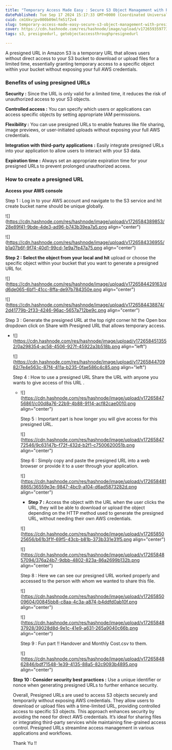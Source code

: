 ```yaml
---
title: "Temporary Access Made Easy : Secure S3 Object Management with Presigned URLs"
datePublished: Tue Sep 17 2024 15:17:33 GMT+0000 (Coordinated Universal Time)
cuid: cm16kvjpv000b09mlfm51f2v4
slug: temporary-access-made-easy-secure-s3-object-management-with-presigned-urls
cover: https://cdn.hashnode.com/res/hashnode/image/upload/v1726593597736/acdfc81d-d3ab-4faf-b7ab-c71f20a84f9b.jpeg
tags: s3, presignedurl, getobjectaccessthroughpresignedurl

---
```


A presigned URL in Amazon S3 is a temporary URL that allows users without direct access to your S3 bucket to download or upload files for a limited time, essentially granting temporary access to a specific object within your bucket without exposing your full AWS credentials.

### Benefits of using presigned URLs

**Security :** Since the URL is only valid for a limited time, it reduces the risk of unauthorized access to your S3 objects.

**Controlled access :** You can specify which users or applications can access specific objects by setting appropriate IAM permissions.

**Flexibility :** You can use presigned URLs to enable features like file sharing, image previews, or user-initiated uploads without exposing your full AWS credentials.

**Integration with third-party applications :** Easily integrate presigned URLs into your application to allow users to interact with your S3 data.

**Expiration time :** Always set an appropriate expiration time for your presigned URLs to prevent prolonged unauthorized access.

### How to create a presigned URL

**Access your AWS console**

Step 1 : Log in to your AWS account and navigate to the S3 service and hit create bucket name should be unique globally.

![](https://cdn.hashnode.com/res/hashnode/image/upload/v1726584389853/28e89f41-9bde-4de3-ad96-b743b39ea7a5.png align="center")

![](https://cdn.hashnode.com/res/hashnode/image/upload/v1726584336955/b1a07b6f-9f74-40d1-99cd-1e9a7fe47a75.png align="center")

**Step 2 : Select the object from your local and hit** upload or choose the specific object within your bucket that you want to generate a presigned URL for.

![](https://cdn.hashnode.com/res/hashnode/image/upload/v1726584429163/dd6de065-6bf1-41cc-8ffa-de97b784350e.png align="center")

![](https://cdn.hashnode.com/res/hashnode/image/upload/v1726584438874/2d41779b-2f33-4246-96ac-5657a712be9c.png align="center")

Step 3 : Generate the presigned URL at the top right corner hit the Open box dropdown click on Share with Presigned URL that allows temporary access.

* ![](https://cdn.hashnode.com/res/hashnode/image/upload/v1726584513552/0a298354-ac58-4506-927f-45922a3b518b.png align="left")
    
    ![](https://cdn.hashnode.com/res/hashnode/image/upload/v1726584470982/7e4e563c-87f4-411a-b235-0fae586c4c85.png align="left")
    
    Step 4 : How to use a presigned URL Share the URL with anyone you wants to give access of this URL .
    
    * ![](https://cdn.hashnode.com/res/hashnode/image/upload/v1726584756861/c00d8a76-22b9-4b88-9114-acf82cae0010.png align="center")
        
        Step 5 : Important part is how longer you will give access for this presigned URL.
        
        ![](https://cdn.hashnode.com/res/hashnode/image/upload/v1726584772546/9c63147b-f72f-432d-b2f1-c7500620051b.png align="center")
        
        Step 6 : Simply copy and paste the presigned URL into a web browser or provide it to a user through your application.
        
        ![](https://cdn.hashnode.com/res/hashnode/image/upload/v1726584818865/36559e3e-9847-4bc9-a104-d6ad5873282d.png align="center")
        
        * **Step 7 :** Access the object with the URL when the user clicks the URL, they will be able to download or upload the object depending on the HTTP method used to generate the presigned URL, without needing their own AWS credentials.
            
        
        ![](https://cdn.hashnode.com/res/hashnode/image/upload/v1726585025656/b61b3f1f-69f5-43cb-b81b-373b331e31f5.png align="center")
        
        ![](https://cdn.hashnode.com/res/hashnode/image/upload/v1726584857094/376a24b7-9dbb-4802-823a-86a2699b132b.png align="center")
        
        Step 8 : Here we can see our presigned URL worked properly and accessed to the person with whom we wanted to share this file.
        
        ![](https://cdn.hashnode.com/res/hashnode/image/upload/v1726585009604/00845bb8-c8aa-4c3a-a874-b4ddfd0ab10f.png align="center")
        
        ![](https://cdn.hashnode.com/res/hashnode/image/upload/v1726584837928/39028d8d-9e1c-41e9-a631-265a9040c66b.png align="center")
        
        Step 9 : Fun part !! Handover and Monthly Cost.csv to them.
        
        ![](https://cdn.hashnode.com/res/hashnode/image/upload/v1726584862846/bdf71548-1e39-4135-88a5-82c9093b4895.png align="center")
        
    
    **Step 10 : Consider security best practices :** Use a unique identifier or nonce when generating presigned URLs to further enhance security.
    
    Overall, Presigned URLs are used to access S3 objects securely and temporarily without exposing AWS credentials. They allow users to download or upload files with a time-limited URL, providing controlled access to specific S3 objects. This approach enhances security by avoiding the need for direct AWS credentials. It’s ideal for sharing files or integrating third-party services while maintaining fine-grained access control. Presigned URLs streamline access management in various applications and workflows.
    
    Thank Yu !!